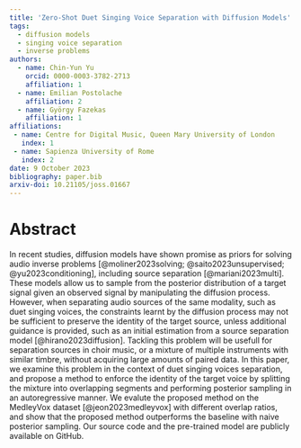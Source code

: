 ```yaml
---
title: 'Zero-Shot Duet Singing Voice Separation with Diffusion Models'
tags:
  - diffusion models
  - singing voice separation
  - inverse problems
authors:
  - name: Chin-Yun Yu
    orcid: 0000-0003-3782-2713
    affiliation: 1
  - name: Emilian Postolache
    affiliation: 2
  - name: György Fazekas
    affiliation: 1
affiliations:
 - name: Centre for Digital Music, Queen Mary University of London
   index: 1
 - name: Sapienza University of Rome
   index: 2
date: 9 October 2023
bibliography: paper.bib
arxiv-doi: 10.21105/joss.01667
---
```


# Abstract

In recent studies, diffusion models have shown promise as priors for solving audio inverse problems [@moliner2023solving; @saito2023unsupervised; @yu2023conditioning], including source separation [@mariani2023multi]. 
These models allow us to sample from the posterior distribution of a target signal given an observed signal by manipulating the diffusion process.
However, when separating audio sources of the same modality, such as duet singing voices, the constraints learnt by the diffusion process may not be sufficient to preserve the identity of the target source, unless additional guidance is provided, such as an initial estimation from a source separation model [@hirano2023diffusion].
Tackling this problem will be usefull for separation sources in choir music, or a mixture of multiple instruments with similar timbre, without acquiring large amounts of paired data.
In this paper, we examine this problem in the context of duet singing voices separation, and propose a method to enforce the identity of the target voice by splitting the mixture into overlapping segments and performing posterior sampling in an autoregressive manner.
We evalute the proposed method on the MedleyVox dataset [@jeon2023medleyvox] with different overlap ratios, and show that the proposed method outperforms the baseline with naive posterior sampling.
Our source code and the pre-trained model are publicly available on GitHub.
